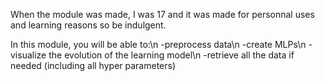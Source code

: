 When the module was made, I was 17 and it was made for personnal uses and learning reasons so be indulgent.

In this module, you will be able to:\n
-preprocess data\n
-create MLPs\n
-visualize the evolution of the learning model\n
-retrieve all the data if needed (including all hyper parameters)